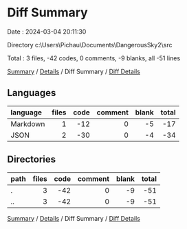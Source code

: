 # Diff Summary

Date : 2024-03-04 20:11:30

Directory c:\\Users\\Pichau\\Documents\\DangerousSky2\\src

Total : 3 files,  -42 codes, 0 comments, -9 blanks, all -51 lines

[Summary](results.md) / [Details](details.md) / Diff Summary / [Diff Details](diff-details.md)

## Languages
| language | files | code | comment | blank | total |
| :--- | ---: | ---: | ---: | ---: | ---: |
| Markdown | 1 | -12 | 0 | -5 | -17 |
| JSON | 2 | -30 | 0 | -4 | -34 |

## Directories
| path | files | code | comment | blank | total |
| :--- | ---: | ---: | ---: | ---: | ---: |
| . | 3 | -42 | 0 | -9 | -51 |
| .. | 3 | -42 | 0 | -9 | -51 |

[Summary](results.md) / [Details](details.md) / Diff Summary / [Diff Details](diff-details.md)
